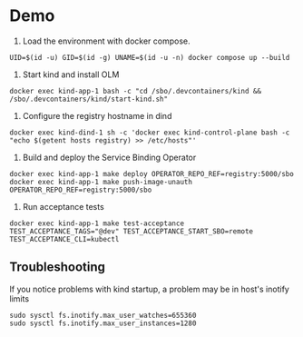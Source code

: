 # Demo

1. Load the environment with docker compose.
```console
UID=$(id -u) GID=$(id -g) UNAME=$(id -u -n) docker compose up --build
```

1. Start kind and install OLM
```console
docker exec kind-app-1 bash -c "cd /sbo/.devcontainers/kind && /sbo/.devcontainers/kind/start-kind.sh"
```

1. Configure the registry hostname in dind
```console
docker exec kind-dind-1 sh -c 'docker exec kind-control-plane bash -c "echo $(getent hosts registry) >> /etc/hosts"'
```

1. Build and deploy the Service Binding Operator
```console
docker exec kind-app-1 make deploy OPERATOR_REPO_REF=registry:5000/sbo
docker exec kind-app-1 make push-image-unauth OPERATOR_REPO_REF=registry:5000/sbo
```

1. Run acceptance tests
```console
docker exec kind-app-1 make test-acceptance TEST_ACCEPTANCE_TAGS="@dev" TEST_ACCEPTANCE_START_SBO=remote TEST_ACCEPTANCE_CLI=kubectl
```

## Troubleshooting

If you notice problems with kind startup, a problem may be in host's inotify limits

```console
sudo sysctl fs.inotify.max_user_watches=655360
sudo sysctl fs.inotify.max_user_instances=1280
```
